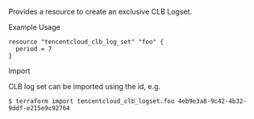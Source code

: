 Provides a resource to create an exclusive CLB Logset.

Example Usage

```hcl
resource "tencentcloud_clb_log_set" "foo" {
  period = 7
}
```

Import

CLB log set can be imported using the id, e.g.

```
$ terraform import tencentcloud_clb_logset.foo 4eb9e3a8-9c42-4b32-9ddf-e215e9c92764
```